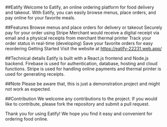 ##Eatify
Welcome to Eatify, an online ordering platform for food delivery and takeout. With Eatify, you can easily browse menus, place orders, and pay online for your favorite meals.

##Features
Browse menus and place orders for delivery or takeout
Securely pay for your order using Stripe
Merchant would receive a digital receipt via email and a physical receipts from merchant thermal printer
Track your order status in real-time (developing)
Save your favorite orders for easy reordering
Getting Started
Visit the website at https://eatify-22231.web.app/

##Technical details
Eatify is built with a React.js frontend and Node.js backend. Firebase is used for authentication, database, hosting and cloud functions. Stripe is used for handling online payments and thermal printer is used for generating receipts.

##Note
Please be aware that, this is just a demonstration project and might not work as expected.

##Contribution
We welcome any contributions to the project. If you would like to contribute, please fork the repository and submit a pull request.

Thank you for using Eatify! We hope you find it easy and convenient for ordering food online.
